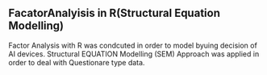 ## FacatorAnalyisis in R(Structural Equation Modelling)
Factor Analysis with R was condcuted in order to model byuing decision of AI devices. Structural EQUATION Modelling (SEM) Approach was applied in order to deal with 
Questionare type data.
